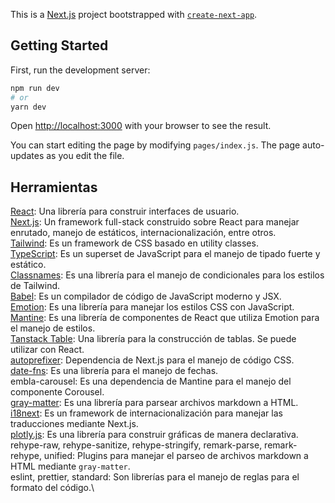 This is a [Next.js](https://nextjs.org/) project bootstrapped with [`create-next-app`](https://github.com/vercel/next.js/tree/canary/packages/create-next-app).

## Getting Started

First, run the development server:

```bash
npm run dev
# or
yarn dev
```

Open [http://localhost:3000](http://localhost:3000) with your browser to see the result.

You can start editing the page by modifying `pages/index.js`. The page auto-updates as you edit the file.

## Herramientas

[React](https://beta.reactjs.org/): Una librería para construir interfaces de usuario.\
[Next.js](https://nextjs.org/): Un framework full-stack construido sobre React para manejar enrutado, manejo de estáticos, internacionalización, entre otros.\
[Tailwind](https://tailwindcss.com/): Es un framework de CSS basado en utility classes.\
[TypeScript](https://www.typescriptlang.org/): Es un superset de JavaScript para el manejo de tipado fuerte y estático.\
[Classnames](https://www.npmjs.com/package/classnames): Es una librería para el manejo de condicionales para los estilos de Tailwind.\
[Babel](https://babeljs.io/): Es un compilador de código de JavaScript moderno y JSX.\
[Emotion](https://emotion.sh/docs/introduction): Es una librería para manejar los estilos CSS con JavaScript.\
[Mantine](https://mantine.dev/): Es una librería de componentes de React que utiliza Emotion para el manejo de estilos.\
[Tanstack Table](https://tanstack.com/table/v8): Una librería para la construcción de tablas. Se puede utilizar con React.\
[autoprefixer](https://www.npmjs.com/package/autoprefixer): Dependencia de Next.js para el manejo de código CSS.\
[date-fns](https://date-fns.org/): Es una librería para el manejo de fechas.\
embla-carousel: Es una dependencia de Mantine para el manejo del componente Corousel.\
[gray-matter](https://www.npmjs.com/package/gray-matter): Es una librería para parsear archivos markdown a HTML.\
[i18next](https://www.i18next.com/): Es un framework de internacionalización para manejar las traducciones mediante Next.js.\
[plotly.js](https://plotly.com/javascript/): Es una librería para construir gráficas de manera declarativa.\
rehype-raw, rehype-sanitize, rehype-stringify, remark-parse, remark-rehype, unified: Plugins para manejar el parseo de archivos markdown a HTML mediante `gray-matter`.\
eslint, prettier, standard: Son librerías para el manejo de reglas para el formato del código.\
